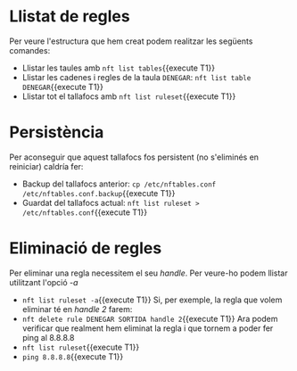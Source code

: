 # Llistat de regles
Per veure l'estructura que hem creat podem realitzar les següents comandes:
- Llistar les taules amb `nft list tables`{{execute T1}}
- Llistar les cadenes i regles de la taula `DENEGAR`: `nft list table DENEGAR`{{execute T1}}
- Llistar tot el tallafocs amb `nft list ruleset`{{execute T1}}

# Persistència
Per aconseguir que aquest tallafocs fos persistent (no s'eliminés en reiniciar) caldría fer:
- Backup del tallafocs anterior: `cp /etc/nftables.conf /etc/nftables.conf.backup`{{execute T1}}
- Guardat del tallafocs actual: `nft list ruleset > /etc/nftables.conf`{{execute T1}}

# Eliminació de regles
Per eliminar una regla necessitem el seu *handle*.  Per veure-ho podem llistar utilitzant l'opció *-a*
- `nft list ruleset -a`{{execute T1}}
Si, per exemple, la regla que volem eliminar té en *handle 2* farem:
- `nft delete rule DENEGAR SORTIDA handle 2`{{execute T1}}
Ara podem verificar que realment hem eliminat la regla i que tornem a poder fer ping al 8.8.8.8
- `nft list ruleset`{{execute T1}}
- `ping 8.8.8.8`{{execute T1}}
